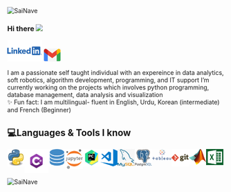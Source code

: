 <img src="https://komarev.com/ghpvc/?username=SaiNave&style=plastic&label=Profile visits" alt="SaiNave" /></a>
### Hi there <img src="https://media.giphy.com/media/hvRJCLFzcasrR4ia7z/giphy.gif" width="25px">
</p>
<href="https://www.linkedin.com/in/sairah-naveed"><img alt="SaiNave's LinkedIN" width="80" src="logos/linkedin_logo.png"/>
<href="mailto:nave.sai25@gmail.com"> <img alt="g_logo" width="40" src="logos/g_logo.png"/>
</p>
I am a passionate self taught individual with an expereince in  data analytics, soft robotics, algorithm development, programming, and IT support
I’m currently working on the projects which involves python programming, database management, data analysis and visualization                                                   <br />                                            
✨ Fun fact: I am multilingual- fluent in English, Urdu, Korean (intermediate) and French (Beginner)


## 💻Languages & Tools I know 
</p> 
<img align="left" alt= "python_logo" width="40" src="logos/python_logo.png">
<img align="left" alt= "Csharp_Logo" width="55" src="logos/Csharp_Logo.png">
<img align="left" alt= "sql_logo" width="40" src="logos/sql_logo.png">
<img align="left" alt= "Jupyter_logo" width="40" src="logos/Jupyter_logo.png">
<img align="left" alt= "pycharm_logo" width="40" src="logos/pycharm_logo.png">
<img align="left" alt= "vscode_logo" width="40" src="logos/vscode_logo.png">
<img align="left" alt= "my_sql_logo" width="40" src="logos/my_sql_logo.png">
<img align="left" alt= "postgresql_logo" width="40" src="logos/postgresql_logo.png">
<img align="left" alt= "Tableau_logo" width="45" src="logos/Tableau_logo.png">
<img align="left" alt= "git_logo" width="40" src="logos/git_logo.png">
<img align="left" alt= "Maltab_Logo" width="40" src="logos/Matlab_Logo.png">
<img align="left" alt= "excel" width="40" src="logos/excel.png"> 
</p>
<br />
<br />
<br />
<p align="left"><img align="center" src="https://github-readme-stats.vercel.app/api?username=SaiNave&theme=light&show_icons=true" alt="SaiNave" /></p>




                                                                                                                                         





